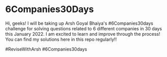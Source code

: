 # 6Companies30Days
Hi, geeks!
I will be taking up Arsh Goyal Bhaiya's #6Companies30days challenge for solving questions related to 6 different companies in 30 days this January 2022. I am excited to learn and improve through the process!
You can find my solutions here in this repo regularly!!

#ReviseWithArsh  #6Companies30days
